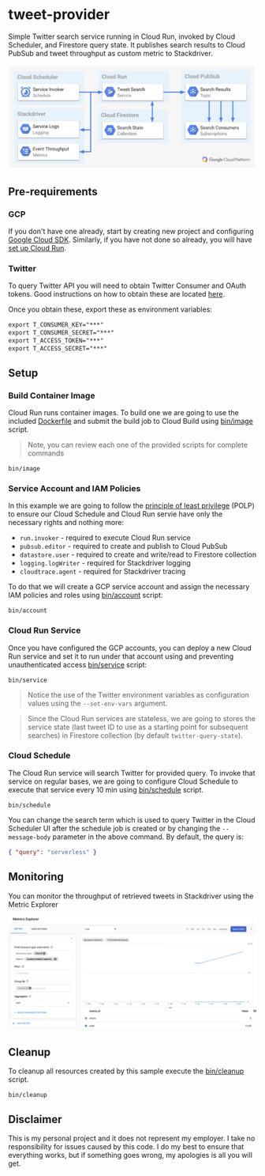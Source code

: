 # tweet-provider

Simple Twitter search service running in Cloud Run, invoked by Cloud Scheduler, and Firestore query state. It publishes search results to Cloud PubSub and tweet throughput as custom metric to Stackdriver.

![](./image/overview.png)

## Pre-requirements

### GCP

If you don't have one already, start by creating new project and configuring [Google Cloud SDK](https://cloud.google.com/sdk/docs/). Similarly, if you have not done so already, you will have [set up Cloud Run](https://cloud.google.com/run/docs/setup).

### Twitter

To query Twitter API you will need to obtain Twitter Consumer and OAuth tokens. Good instructions on how to obtain these are located [here](https://iag.me/socialmedia/how-to-create-a-twitter-app-in-8-easy-steps/).

Once you obtain these, export these as environment variables:

```shell
export T_CONSUMER_KEY="***"
export T_CONSUMER_SECRET="***"
export T_ACCESS_TOKEN="***"
export T_ACCESS_SECRET="***"
```

## Setup

### Build Container Image

Cloud Run runs container images. To build one we are going to use the included [Dockerfile](./Dockerfile) and submit the build job to Cloud Build using [bin/image](./bin/image) script.

> Note, you can review each one of the provided scripts for complete commands

```shell
bin/image
```

### Service Account and IAM Policies

In this example we are going to follow the [principle of least privilege](https://searchsecurity.techtarget.com/definition/principle-of-least-privilege-POLP) (POLP) to ensure our Cloud Schedule and Cloud Run servie have only the necessary rights and nothing more:

* `run.invoker` - required to execute Cloud Run service
* `pubsub.editor` - required to create and publish to Cloud PubSub
* `datastore.user` - required to create and write/read to Firestore collection
* `logging.logWriter` - required for Stackdriver logging
* `cloudtrace.agent` - required for Stackdriver tracing

To do that we will create a GCP service account and assign the necessary IAM policies and roles using [bin/account](./bin/account) script:

```shell
bin/account
```

### Cloud Run Service

Once you have configured the GCP accounts, you can deploy a new Cloud Run service and set it to run under that account using and preventing unauthenticated access [bin/service](./bin/service) script:

```shell
bin/service
```

> Notice the use of the Twitter environment variables as configuration values using the `--set-env-vars` argument.

> Since the Cloud Run services are stateless, we are going to stores the service state (last tweet ID to use as a starting point for subsequent searches) in Firestore collection (by default `twitter-query-state`).

### Cloud Schedule

The Cloud Run service will search Twitter for provided query. To invoke that service on regular bases, we are going to configure Cloud Schedule to execute that service every 10 min using [bin/schedule](./bin/schedule) script.

```shell
bin/schedule
```

You can change the search term which is used to query Twitter in the Cloud Scheduler UI after the schedule job is created or by changing the `--message-body` parameter in the above command. By default, the query is:

```json
{ "query": "serverless" }
```

## Monitoring

You can monitor the throughput of retrieved tweets in Stackdriver using the Metric Explorer

![](./image/metrics.png)

## Cleanup

To cleanup all resources created by this sample execute the [bin/cleanup](bin/cleanup) script.

```shell
bin/cleanup
```

## Disclaimer

This is my personal project and it does not represent my employer. I take no responsibility for issues caused by this code. I do my best to ensure that everything works, but if something goes wrong, my apologies is all you will get.
